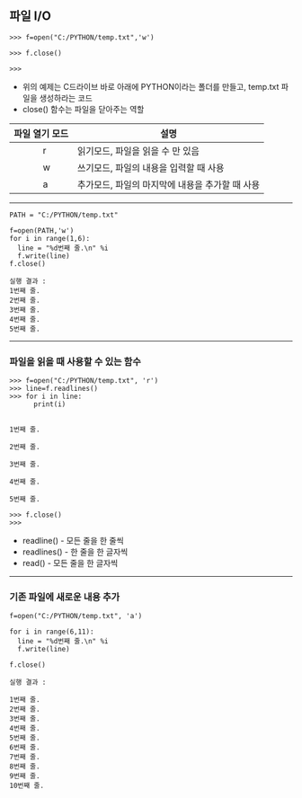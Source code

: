 ## 파일 I/O
~~~
>>> f=open("C:/PYTHON/temp.txt",'w')

>>> f.close()

>>>
~~~
* 위의 예제는 C드라이브 바로 아래에 PYTHON이라는 폴더를 만들고, temp.txt 파일을 생성하라는 코드
* close() 함수는 파일을 닫아주는 역할

| 파일 열기 모드 | 설명 |
| ------ | ------ |
| &nbsp;&nbsp;&nbsp;&nbsp;&nbsp;&nbsp;&nbsp;&nbsp;&nbsp;&nbsp;&nbsp;&nbsp;r | 읽기모드, 파일을 읽을 수 만 있음 |
| &nbsp;&nbsp;&nbsp;&nbsp;&nbsp;&nbsp;&nbsp;&nbsp;&nbsp;&nbsp;&nbsp;&nbsp;w | 쓰기모드, 파일의 내용을 입력할 때 사용|
| &nbsp;&nbsp;&nbsp;&nbsp;&nbsp;&nbsp;&nbsp;&nbsp;&nbsp;&nbsp;&nbsp;&nbsp;a | 추가모드, 파일의 마지막에 내용을 추가할 때 사용|
***

~~~
PATH = "C:/PYTHON/temp.txt"

f=open(PATH,'w')
for i in range(1,6):
  line = "%d번째 줄.\n" %i
  f.write(line)
f.close()
~~~
~~~
실행 결과 : 
1번째 줄.
2번째 줄.
3번째 줄.
4번째 줄.
5번째 줄.
~~~
***
### 파일을 읽을 때 사용할 수 있는 함수
~~~
>>> f=open("C:/PYTHON/temp.txt", 'r')
>>> line=f.readlines()
>>> for i in line:
      print(i)


1번째 줄.

2번째 줄.

3번째 줄.

4번째 줄.

5번째 줄.

>>> f.close()
>>>
~~~
* readline() - 모든 줄을 한 줄씩
* readlines() - 한 줄을 한 글자씩
* read() - 모든 줄을 한 글자씩
***

### 기존 파일에 새로운 내용 추가
~~~
f=open("C:/PYTHON/temp.txt", 'a')

for i in range(6,11):
  line = "%d번째 줄.\n" %i
  f.write(line)
  
f.close()
~~~
~~~
실행 결과 : 

1번째 줄.
2번째 줄.
3번째 줄.
4번째 줄.
5번째 줄.
6번째 줄.
7번째 줄.
8번째 줄.
9번째 줄.
10번째 줄.
~~~
